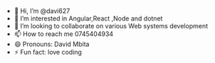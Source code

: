 - 👋 Hi, I’m @davi627
- 👀 I’m interested in Angular,React ,Node and dotnet
- 💞️ I’m looking to collaborate on various Web systems development
- 📫 How to reach me 0745404934
- 😄 Pronouns: David Mbita
- ⚡ Fun fact: love coding

<!---
davi627/davi627 is a ✨ special ✨ repository because its `README.md` (this file) appears on your GitHub profile.
You can click the Preview link to take a look at your changes.
--->

